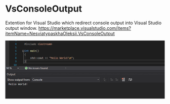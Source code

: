 # VsConsoleOutput

Extention for Visual Studio which redirect console output into Visual Studio output window.
https://marketplace.visualstudio.com/items?itemName=NesviatypaskhaOleksii.VsConsoleOutput

![С++](https://github.com/Nesviatypaskha/VsConsoleOutput/blob/master/vsconsoleoutput.plugin.vs/resource/picture/preview_cpp.png)
